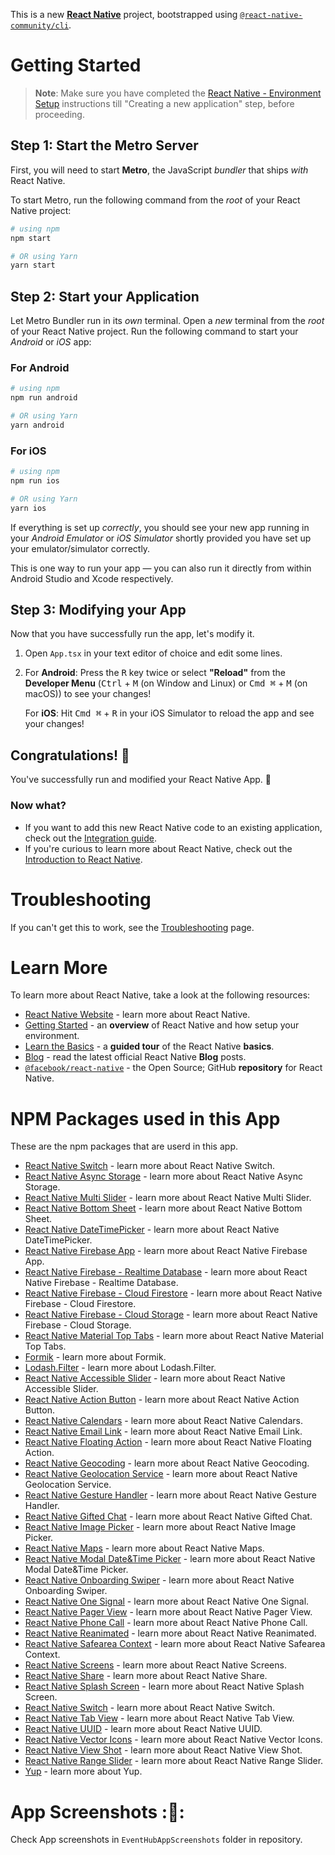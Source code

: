 This is a new [**React Native**](https://reactnative.dev) project, bootstrapped using [`@react-native-community/cli`](https://github.com/react-native-community/cli).

# Getting Started

>**Note**: Make sure you have completed the [React Native - Environment Setup](https://reactnative.dev/docs/environment-setup) instructions till "Creating a new application" step, before proceeding.

## Step 1: Start the Metro Server

First, you will need to start **Metro**, the JavaScript _bundler_ that ships _with_ React Native.

To start Metro, run the following command from the _root_ of your React Native project:

```bash
# using npm
npm start

# OR using Yarn
yarn start
```

## Step 2: Start your Application

Let Metro Bundler run in its _own_ terminal. Open a _new_ terminal from the _root_ of your React Native project. Run the following command to start your _Android_ or _iOS_ app:

### For Android

```bash
# using npm
npm run android

# OR using Yarn
yarn android
```

### For iOS

```bash
# using npm
npm run ios

# OR using Yarn
yarn ios
```

If everything is set up _correctly_, you should see your new app running in your _Android Emulator_ or _iOS Simulator_ shortly provided you have set up your emulator/simulator correctly.

This is one way to run your app — you can also run it directly from within Android Studio and Xcode respectively.

## Step 3: Modifying your App

Now that you have successfully run the app, let's modify it.

1. Open `App.tsx` in your text editor of choice and edit some lines.
2. For **Android**: Press the <kbd>R</kbd> key twice or select **"Reload"** from the **Developer Menu** (<kbd>Ctrl</kbd> + <kbd>M</kbd> (on Window and Linux) or <kbd>Cmd ⌘</kbd> + <kbd>M</kbd> (on macOS)) to see your changes!

   For **iOS**: Hit <kbd>Cmd ⌘</kbd> + <kbd>R</kbd> in your iOS Simulator to reload the app and see your changes!

## Congratulations! :tada:

You've successfully run and modified your React Native App. :partying_face:

### Now what?

- If you want to add this new React Native code to an existing application, check out the [Integration guide](https://reactnative.dev/docs/integration-with-existing-apps).
- If you're curious to learn more about React Native, check out the [Introduction to React Native](https://reactnative.dev/docs/getting-started).

# Troubleshooting

If you can't get this to work, see the [Troubleshooting](https://reactnative.dev/docs/troubleshooting) page.

# Learn More

To learn more about React Native, take a look at the following resources:

- [React Native Website](https://reactnative.dev) - learn more about React Native.
- [Getting Started](https://reactnative.dev/docs/environment-setup) - an **overview** of React Native and how setup your environment.
- [Learn the Basics](https://reactnative.dev/docs/getting-started) - a **guided tour** of the React Native **basics**.
- [Blog](https://reactnative.dev/blog) - read the latest official React Native **Blog** posts.
- [`@facebook/react-native`](https://github.com/facebook/react-native) - the Open Source; GitHub **repository** for React Native.

# NPM Packages used in this App

These are the npm packages that are userd in this app.

- [React Native Switch](https://www.npmjs.com/package/react-native-switch) - learn more about React Native Switch.
- [React Native Async Storage](https://www.npmjs.com/package/@react-native-async-storage/async-storage) - learn more about React Native Async Storage.
- [React Native Multi Slider](https://www.npmjs.com/package/@react-native-async-storage/async-storage) - learn more about React Native Multi Slider.
- [React Native Bottom Sheet](https://www.npmjs.com/package/@gorhom/bottom-sheet) - learn more about React Native Bottom Sheet.
- [React Native DateTimePicker](https://www.npmjs.com/package/@react-native-community/datetimepicker) - learn more about React Native DateTimePicker.
- [React Native Firebase App](https://www.npmjs.com/package/@react-native-firebase/app) - learn more about React Native Firebase App.
- [React Native Firebase - Realtime Database](https://www.npmjs.com/package/@react-native-firebase/database) - learn more about React Native Firebase - Realtime Database.
- [React Native Firebase - Cloud Firestore](https://www.npmjs.com/package/@react-native-firebase/firestore) - learn more about React Native Firebase - Cloud Firestore.
- [React Native Firebase - Cloud Storage](https://www.npmjs.com/package/@react-native-firebase/storage) - learn more about React Native Firebase - Cloud Storage.
- [React Native Material Top Tabs](https://www.npmjs.com/package/@react-navigation/material-top-tabs) - learn more about React Native Material Top Tabs.
- [Formik](https://www.npmjs.com/package/formik) - learn more about Formik.
- [Lodash.Filter](https://www.npmjs.com/package/lodash.filter) - learn more about Lodash.Filter.
- [React Native Accessible Slider](https://www.npmjs.com/package/react-native-a11y-slider) - learn more about React Native Accessible Slider.
- [React Native Action Button](https://www.npmjs.com/package/react-native-action-button) - learn more about React Native Action Button.
- [React Native Calendars](https://www.npmjs.com/package/react-native-calendars) - learn more about React Native Calendars.
- [React Native Email Link](https://www.npmjs.com/package/react-native-email-link) - learn more about React Native Email Link.
- [React Native Floating Action](https://www.npmjs.com/package/react-native-floating-action) - learn more about React Native Floating Action.
- [React Native Geocoding](https://www.npmjs.com/package/react-native-geocoding) - learn more about React Native Geocoding.
- [React Native Geolocation Service](https://www.npmjs.com/package/react-native-geolocation-service) - learn more about React Native Geolocation Service.
- [React Native Gesture Handler](https://www.npmjs.com/package/react-native-gesture-handler) - learn more about React Native Gesture Handler.
- [React Native Gifted Chat](https://www.npmjs.com/package/react-native-gifted-chat) - learn more about React Native Gifted Chat.
- [React Native Image Picker](https://www.npmjs.com/package/react-native-image-picker) - learn more about React Native Image Picker.
- [React Native Maps](https://www.npmjs.com/package/react-native-maps) - learn more about React Native Maps.
- [React Native Modal Date&Time Picker](https://www.npmjs.com/package/react-native-modal-datetime-picker) - learn more about React Native Modal Date&Time Picker.
- [React Native Onboarding Swiper](https://www.npmjs.com/package/react-native-onboarding-swiper) - learn more about React Native Onboarding Swiper.
- [React Native One Signal](https://www.npmjs.com/package/react-native-onesignal) - learn more about React Native One Signal.
- [React Native Pager View](https://www.npmjs.com/package/react-native-pager-view) - learn more about React Native Pager View.
- [React Native Phone Call](https://www.npmjs.com/package/react-native-phone-call) - learn more about React Native Phone Call.
- [React Native Reanimated](https://www.npmjs.com/package/react-native-reanimated) - learn more about React Native Reanimated.
- [React Native Safearea Context](https://www.npmjs.com/package/react-native-safe-area-context) - learn more about React Native Safearea Context.
- [React Native Screens](https://www.npmjs.com/package/react-native-screens) - learn more about React Native Screens.
- [React Native Share](https://www.npmjs.com/package/react-native-share) - learn more about React Native Share.
- [React Native Splash Screen](https://www.npmjs.com/package/react-native-splash-screen) - learn more about React Native Splash Screen.
- [React Native Switch](https://www.npmjs.com/package/react-native-switch) - learn more about React Native Switch.
- [React Native Tab View](https://www.npmjs.com/package/react-native-tab-view) - learn more about React Native Tab View.
- [React Native UUID](https://www.npmjs.com/package/react-native-uuid) - learn more about React Native UUID.
- [React Native Vector Icons](https://www.npmjs.com/package/react-native-vector-icons) - learn more about React Native Vector Icons.
- [React Native View Shot](https://www.npmjs.com/package/react-native-view-shot) - learn more about React Native View Shot.
- [React Native Range Slider](https://www.npmjs.com/package/rn-range-slider) - learn more about React Native Range Slider.
- [Yup](https://www.npmjs.com/package/yup) - learn more about Yup.

# App Screenshots :📱:

Check App screenshots in `EventHubAppScreenshots` folder in repository.
